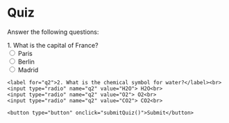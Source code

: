 # Quiz

<p>Answer the following questions:</p>

<div id="quiz-container">
  <form id="quiz-form">
    <label for="q1">1. What is the capital of France?</label><br>
    <input type="radio" name="q1" value="Paris"> Paris<br>
    <input type="radio" name="q1" value="Berlin"> Berlin<br>
    <input type="radio" name="q1" value="Madrid"> Madrid<br>

    <label for="q2">2. What is the chemical symbol for water?</label><br>
    <input type="radio" name="q2" value="H2O"> H2O<br>
    <input type="radio" name="q2" value="O2"> O2<br>
    <input type="radio" name="q2" value="CO2"> CO2<br>

    <button type="button" onclick="submitQuiz()">Submit</button>
  </form>

  <div id="result"></div>
</div>

<script type="text/javascript">
  function submitQuiz() {
    let score = 0;
    const form = document.getElementById("quiz-form");

    // Question 1
    const q1 = form.querySelector('input[name="q1"]:checked');
    if (q1 && q1.value === "Paris") score++;

    // Question 2
    const q2 = form.querySelector('input[name="q2"]:checked');
    if (q2 && q2.value === "H2O") score++;

    // Display result
    const result = document.getElementById("result");
    result.innerHTML = `You scored ${score} out of 2.`;

    // Prevent form submission
    return false;
  }
</script>
